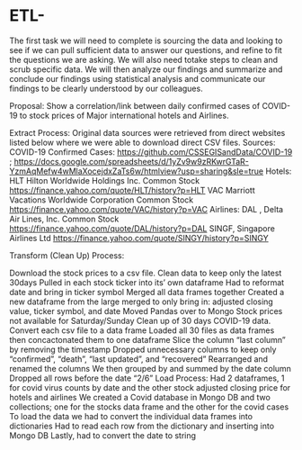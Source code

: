 # ETL-
The first task we will need to complete is sourcing the data and looking to see if we can pull sufficient data to answer our questions, and refine to fit the questions we are asking.  We will also need totake steps to clean and scrub specific data. We will then analyze our findings and summarize and conclude our findings using statistical analysis and communicate our findings to be clearly understood by our colleagues.

Proposal:
Show a correlation/link between daily confirmed cases of COVID-19 to stock prices of Major international  hotels and Airlines. 

Extract Process: 
Original data sources were retrieved from direct websites listed below where we were able to download direct CSV files.
Sources:
COVID-19 Confirmed Cases: 
https://github.com/CSSEGISandData/COVID-19 ; https://docs.google.com/spreadsheets/d/1yZv9w9zRKwrGTaR-YzmAqMefw4wMlaXocejdxZaTs6w/htmlview?usp=sharing&sle=true
Hotels: 
HLT Hilton Worldwide Holdings Inc. Common Stock
https://finance.yahoo.com/quote/HLT/history?p=HLT
VAC Marriott Vacations Worldwide Corporation Common Stock
https://finance.yahoo.com/quote/VAC/history?p=VAC
Airlines: 
DAL , Delta Air Lines, Inc. Common Stock
https://finance.yahoo.com/quote/DAL/history?p=DAL
SINGF, Singapore Airlines Ltd
https://finance.yahoo.com/quote/SINGY/history?p=SINGY


Transform (Clean Up) Process: 

Download the stock prices to a csv file. 
Clean data to keep only the latest 30days
Pulled in each stock ticker into its’ own dataframe
Had to reformat date and bring in ticker symbol
Merged all data frames together
Created a new dataframe from the large merged to only bring in: adjusted closing value, ticker symbol, and date
Moved Pandas over to Mongo
Stock prices not available for Saturday/Sunday 
Clean up of 30 days COVID-19 data. 
Convert each csv file to a data frame
Loaded all 30 files as data frames then concactonated them to one dataframe 
Slice the column “last column” by removing the timestamp
Dropped unnecessary columns to keep only “confirmed”, “death”, “last updated”, and “recovered”
Rearranged and renamed the columns
We then grouped by and summed by the date column
Dropped all rows before the date “2/6”
Load Process: 
Had 2 dataframes, 1 for covid virus counts by date and the other stock adjusted closing price for hotels and airlines
We created a Covid database in Mongo DB and two collections; one for the stocks data frame and the other for the covid cases
To load the data we had to convert the individual data frames into dictionaries
Had to read each row from the dictionary and inserting into Mongo DB
Lastly, had to convert the date to string

